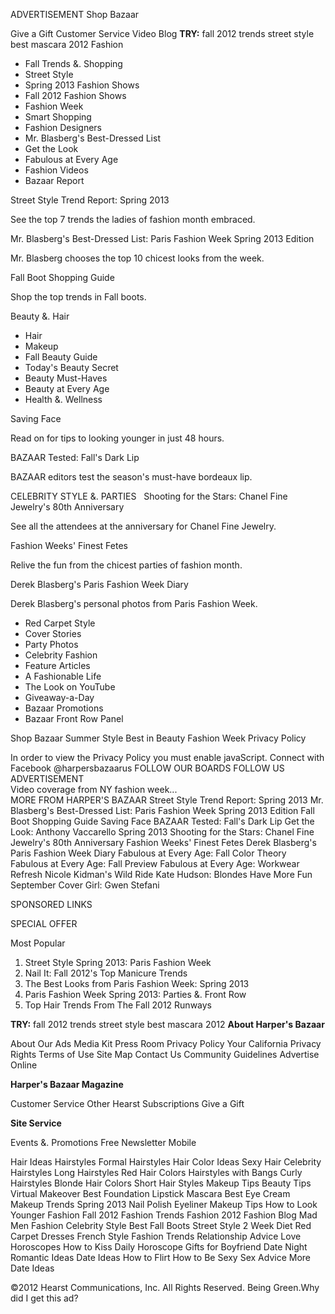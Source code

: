 ADVERTISEMENT Shop Bazaar

Give a Gift Customer Service Video Blog **TRY:** fall 2012 trends street style best mascara 2012 Fashion  

*   Fall Trends &. Shopping
*   Street Style
*   Spring 2013 Fashion Shows
*   Fall 2012 Fashion Shows
*   Fashion Week
*   Smart Shopping
*   Fashion Designers
*   Mr. Blasberg's Best-Dressed List
*   Get the Look
*   Fabulous at Every Age
*   Fashion Videos
*   Bazaar Report

Street Style Trend Report: Spring 2013

See the top 7 trends the ladies of fashion month embraced.

Mr. Blasberg's Best-Dressed List: Paris Fashion Week Spring 2013 Edition

Mr. Blasberg chooses the top 10 chicest looks from the week.

Fall Boot Shopping Guide

Shop the top trends in Fall boots.

Beauty &. Hair  

*   Hair
*   Makeup
*   Fall Beauty Guide
*   Today's Beauty Secret
*   Beauty Must-Haves
*   Beauty at Every Age
*   Health &. Wellness

Saving Face

Read on for tips to looking younger in just 48 hours.

BAZAAR Tested: Fall's Dark Lip

BAZAAR editors test the season's must-have bordeaux lip.

CELEBRITY STYLE &. PARTIES   Shooting for the Stars: Chanel Fine Jewelry's 80th Anniversary

See all the attendees at the anniversary for Chanel Fine Jewelry.

Fashion Weeks' Finest Fetes

Relive the fun from the chicest parties of fashion month.

Derek Blasberg's Paris Fashion Week Diary

Derek Blasberg's personal photos from Paris Fashion Week.

*   Red Carpet Style
*   Cover Stories
*   Party Photos
*   Celebrity Fashion
*   Feature Articles
*   A Fashionable Life
*   The Look on YouTube
*   Giveaway-a-Day
*   Bazaar Promotions
*   Bazaar Front Row Panel

Shop Bazaar Summer Style Best in Beauty Fashion Week Privacy Policy

In order to view the Privacy Policy you must enable javaScript. Connect with Facebook @harpersbazaarus FOLLOW OUR BOARDS FOLLOW US ADVERTISEMENT  
Video coverage from NY fashion week...  
MORE FROM HARPER'S BAZAAR Street Style Trend Report: Spring 2013 Mr. Blasberg's Best-Dressed List: Paris Fashion Week Spring 2013 Edition Fall Boot Shopping Guide Saving Face BAZAAR Tested: Fall's Dark Lip Get the Look: Anthony Vaccarello Spring 2013 Shooting for the Stars: Chanel Fine Jewelry's 80th Anniversary Fashion Weeks' Finest Fetes Derek Blasberg's Paris Fashion Week Diary Fabulous at Every Age: Fall Color Theory Fabulous at Every Age: Fall Preview Fabulous at Every Age: Workwear Refresh Nicole Kidman's Wild Ride Kate Hudson: Blondes Have More Fun September Cover Girl: Gwen Stefani

SPONSORED LINKS

SPECIAL OFFER

Most Popular

1.  Street Style Spring 2013: Paris Fashion Week
2.  Nail It: Fall 2012's Top Manicure Trends
3.  The Best Looks from Paris Fashion Week: Spring 2013
4.  Paris Fashion Week Spring 2013: Parties &. Front Row
5.  Top Hair Trends From The Fall 2012 Runways

**TRY:** fall 2012 trends street style best mascara 2012 **About Harper's Bazaar**

About Our Ads Media Kit Press Room Privacy Policy Your California Privacy Rights Terms of Use Site Map Contact Us Community Guidelines Advertise Online

**Harper's Bazaar Magazine**

Customer Service Other Hearst Subscriptions Give a Gift

**Site Service**

Events &. Promotions Free Newsletter Mobile

Hair Ideas Hairstyles Formal Hairstyles Hair Color Ideas Sexy Hair Celebrity Hairstyles Long Hairstyles Red Hair Colors Hairstyles with Bangs Curly Hairstyles Blonde Hair Colors Short Hair Styles Makeup Tips Beauty Tips Virtual Makeover Best Foundation Lipstick Mascara Best Eye Cream Makeup Trends Spring 2013 Nail Polish Eyeliner Makeup Tips How to Look Younger Fashion Fall 2012 Fashion Trends Fashion 2012 Fashion Blog Mad Men Fashion Celebrity Style Best Fall Boots Street Style 2 Week Diet Red Carpet Dresses French Style Fashion Trends Relationship Advice Love Horoscopes How to Kiss Daily Horoscope Gifts for Boyfriend Date Night Romantic Ideas Date Ideas How to Flirt How to Be Sexy Sex Advice More Date Ideas

©2012 Hearst Communications, Inc. All Rights Reserved. Being Green.Why did I get this ad?